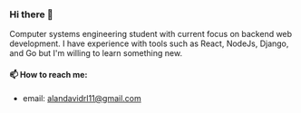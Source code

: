 ### Hi there 👋

Computer systems engineering student with current focus on backend web development.
I have experience with tools such as React, NodeJs, Django, and Go but I'm willing to learn something new.

#### 📫 How to reach me:
- email: alandavidrl11@gmail.com

<!--
**AlanDavd/AlanDavd** is a ✨ _special_ ✨ repository because its `README.md` (this file) appears on your GitHub profile.

Here are some ideas to get you started:

- 🔭 I’m currently working on ...
- 🌱 I’m currently learning ...
- 👯 I’m looking to collaborate on ...
- 🤔 I’m looking for help with ...
- 💬 Ask me about ...
- 📫 How to reach me: ...
- 😄 Pronouns: ...
- ⚡ Fun fact: ...
-->
